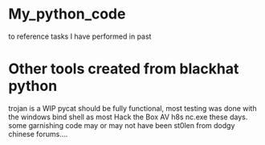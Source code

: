 # My_python_code
to reference tasks I have performed in past
# Other tools created from blackhat python
trojan is a WIP
pycat should be fully functional, most testing was done with the windows bind shell as most Hack the Box AV h8s nc.exe these days.
some garnishing code may or may not have been st0len from dodgy chinese forums....

